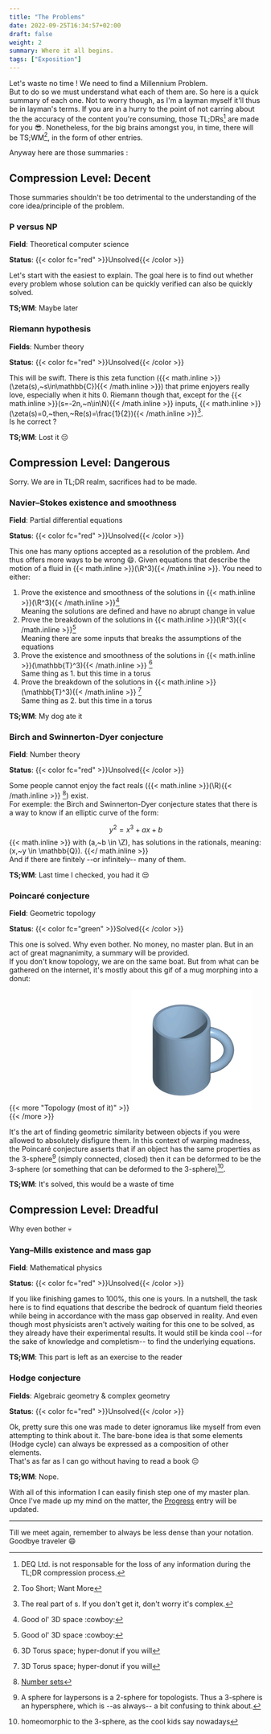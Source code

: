 ```yaml
---
title: "The Problems"
date: 2022-09-25T16:34:57+02:00
draft: false
weight: 2
summary: Where it all begins.
tags: ["Exposition"]
---
```


Let's waste no time ! We need to find a Millennium Problem.  
But to do so we must understand what each of them are. So here is a quick summary
of each one. Not to worry though, as I'm a layman myself it'll thus be in layman's terms.
If you are in a hurry to the point of not carring about the the accuracy of
the content you're consuming, those TL;DRs[^tldr] are made for you :sunglasses:.
Nonetheless, for the big brains amongst you, in time, there will be TS;WM[^tswm],
in the form of other entries.

Anyway here are those summaries :

[^tldr]: DEQ Ltd. is not responsable for the loss of any information during the
TL;DR compression process.
[^tswm]: Too Short; Want More

## Compression Level: Decent

Those summaries shouldn't be too detrimental to the understanding of the core
idea/principle of the problem.

### P versus NP

**Field**: Theoretical computer science

**Status**: {{< color fc="red" >}}Unsolved{{< /color >}}

Let's start with the easiest to explain. The goal here is to find out whether every
problem whose solution can be quickly verified can also be quickly solved.

**TS;WM**: Maybe later

### Riemann hypothesis

**Fields**: Number theory

**Status**: {{< color fc="red" >}}Unsolved{{< /color >}}

This will be swift. There is this zeta function
({{< math.inline >}}\(\zeta(s),~s\in\mathbb{C}\){{< /math.inline >}})
that prime enjoyers really love, especially when it hits 0. Riemann though that,
except for the {{< math.inline >}}\(s=-2n,~n\in\N\){{< /math.inline >}} inputs,
{{< math.inline >}}\(\zeta(s)=0,~then,~Re(s)=\frac{1}{2}\){{< /math.inline >}}[^real].  
Is he correct ?

**TS;WM**: Lost it :pensive:

[^real]: The real part of s. If you don't get it, don't worry it's complex.

## Compression Level: Dangerous

Sorry. We are in TL;DR realm, sacrifices had to be made.

### Navier–Stokes existence and smoothness

**Field**: Partial differential equations

**Status**: {{< color fc="red" >}}Unsolved{{< /color >}}

This one has many options accepted as a resolution of the problem. And thus offers
more ways to be wrong :smile:. Given equations that describe the motion of a fluid
in {{< math.inline >}}\(\R^3\){{< /math.inline >}}.
You need to either:

1. Prove the existence and smoothness of the solutions in {{< math.inline >}}\(\R^3\){{< /math.inline >}}[^3d]  
  Meaning the solutions are defined and have no abrupt change in value
2. Prove the breakdown of the solutions in {{< math.inline >}}\(\R^3\){{< /math.inline >}}[^3d]  
  Meaning there are some inputs that breaks the assumptions of the equations
3. Prove the existence and smoothness of the solutions in
{{< math.inline >}}\(\mathbb{T}^3\){{< /math.inline >}} [^torus]  
  Same thing as 1. but this time in a torus
4. Prove the breakdown of the solutions in {{< math.inline >}}\(\mathbb{T}^3\){{< /math.inline >}} [^torus]  
  Same thing as 2. but this time in a torus

**TS;WM**: My dog ate it

[^3d]: Good ol' 3D space :cowboy:
[^torus]: 3D Torus space; hyper-donut if you will

### Birch and Swinnerton-Dyer conjecture

**Field**: Number theory

**Status**: {{< color fc="red" >}}Unsolved{{< /color >}}

Some people cannot enjoy the fact reals ({{< math.inline >}}\(\R\){{< /math.inline >}} [^sets]) exist.  
For exemple: the Birch and Swinnerton-Dyer conjecture states that there is a way
to know if an elliptic curve of the form:

$$
y^2 = x^3+ax+b
$$
{{< math.inline >}}
with \(a,~b \in \Z\),
has solutions in the rationals, meaning: \(x,~y \in \mathbb{Q}\).
{{</ math.inline >}}  
And if there are finitely --or infinitely-- many of them.

**TS;WM**: Last time I checked, you had it :unamused:

### Poincaré conjecture

**Field**: Geometric topology

**Status**: {{< color fc="green" >}}Solved{{< /color >}}

This one is solved. Why even bother. No money, no master plan. But in an act of
great magnanimity, a summary will be provided.  
If you don't know topology, we are on the same boat. But from what can be gathered
on the internet, it's mostly about this gif of a mug morphing into a donut:

{{< more "Topology (most of it)" >}}
![Mug to Donut](Mug_and_Torus_morph.gif)
{{< /more >}}

It's the art of finding geometric similarity between objects if you were allowed
to absolutely disfigure them. In this context of warping madness, the Poincaré conjecture
asserts that if an object has the same properties as the 3-sphere[^3spere] (simply connected,
closed) then it can be deformed to be the 3-sphere (or something that can be deformed
to the 3-sphere)[^morph].

**TS;WM**: It's solved, this would be a waste of time

[^3spere]: A sphere for laypersons is a 2-sphere for topologists. Thus a 3-sphere is
an hypersphere, which is --as always-- a bit confusing to think about.
[^morph]: homeomorphic to the 3-sphere, as the cool kids say nowadays

## Compression Level: Dreadful

Why even bother :skull:

### Yang–Mills existence and mass gap

**Field**:  Mathematical physics

**Status**: {{< color fc="red" >}}Unsolved{{< /color >}}

If you like finishing games to 100%, this one is yours. In a nutshell, the task here
is to find equations that describe the bedrock of quantum field theories while being
in accordance with the mass gap observed in reality. And even though most physicists
aren't actively waiting for this one to be solved, as they already have their
experimental results. It would still be kinda cool --for the sake of knowledge and
completism-- to find the underlying equations.

**TS;WM**: This part is left as an exercise to the reader

### Hodge conjecture

**Fields**: Algebraic geometry & complex geometry

**Status**: {{< color fc="red" >}}Unsolved{{< /color >}}

Ok, pretty sure this one was made to deter ignoramus like myself from even
attempting to think about it. The bare-bone idea is that some elements (Hodge
cycle) can always be expressed as a composition of other elements.  
That's as far as I can go without having to read a book :pensive:

**TS;WM**: Nope.

[^sets]: [Number sets](https://en.wikipedia.org/wiki/Set_(mathematics)#Special_sets_of_numbers_in_mathematics)

With all of this information I can easily finish step one of my master plan. Once
I've made up my mind on the matter, the [Progress](/posts/progress) entry will be updated.

---

Till we meet again, remember to always be less dense than your notation.  
Goodbye traveler :smile:
